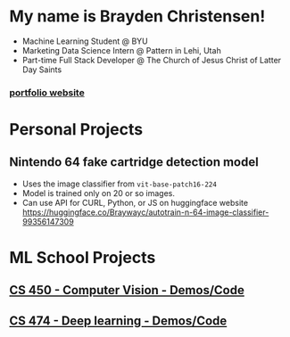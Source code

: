 # My name is Brayden Christensen!

- Machine Learning Student @ BYU
- Marketing Data Science Intern @ Pattern in Lehi, Utah
- Part-time Full Stack Developer @ The Church of Jesus Christ of Latter Day Saints

### [portfolio website](https://portfolio.braydenwc.com/)

# Personal Projects

## Nintendo 64 fake cartridge detection model
- Uses the image classifier from `vit-base-patch16-224`
- Model is trained only on 20 or so images.
- Can use API for CURL, Python, or JS on huggingface website
https://huggingface.co/Braywayc/autotrain-n-64-image-classifier-99356147309

# ML School Projects

## [CS 450 - Computer Vision - Demos/Code](Computer-Vision-Projects.md)

## [CS 474 - Deep learning - Demos/Code](Deep-Learning-Projects.md)
